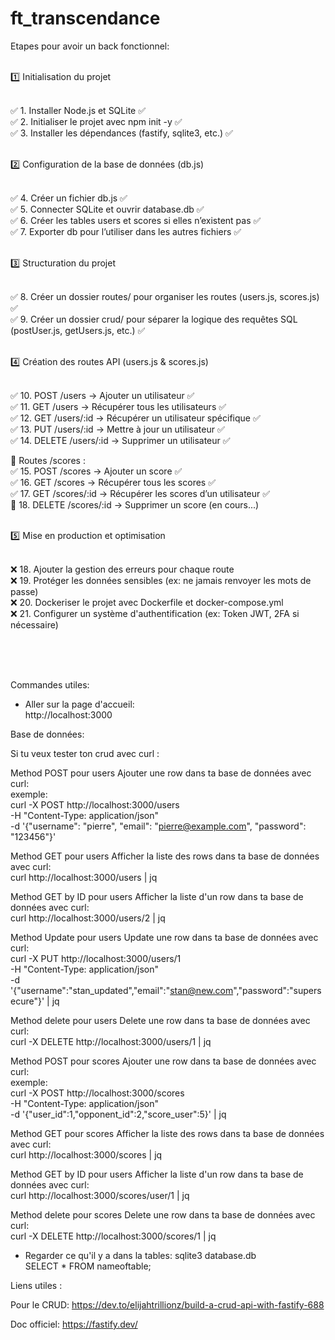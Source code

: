# ft_transcendance

Etapes pour avoir un back fonctionnel: <br> <br>

1️⃣ Initialisation du projet <br> <br>

✅ 1. Installer Node.js et SQLite ✅ <br>
✅ 2. Initialiser le projet avec npm init -y ✅ <br> 
✅ 3. Installer les dépendances (fastify, sqlite3, etc.) ✅ <br> <br>

2️⃣ Configuration de la base de données (db.js) <br> <br>

✅ 4. Créer un fichier db.js ✅ <br>
✅ 5. Connecter SQLite et ouvrir database.db ✅ <br>
✅ 6. Créer les tables users et scores si elles n’existent pas ✅ <br>
✅ 7. Exporter db pour l’utiliser dans les autres fichiers ✅ <br> <br>

3️⃣ Structuration du projet <br> <br>

✅ 8. Créer un dossier routes/ pour organiser les routes (users.js, scores.js) ✅ <br>
✅ 9. Créer un dossier crud/ pour séparer la logique des requêtes SQL (postUser.js, getUsers.js, etc.) ✅ <br> <br>

4️⃣ Création des routes API (users.js & scores.js) <br> <br>

✅ 10. POST /users → Ajouter un utilisateur ✅ <br>
✅ 11. GET /users → Récupérer tous les utilisateurs ✅ <br>
✅ 12. GET /users/:id → Récupérer un utilisateur spécifique ✅ <br>
✅ 13. PUT /users/:id → Mettre à jour un utilisateur ✅ <br>
✅ 14. DELETE /users/:id → Supprimer un utilisateur ✅ <br>

📌 Routes /scores : <br>
✅ 15. POST /scores → Ajouter un score ✅<br>
✅ 16. GET /scores → Récupérer tous les scores ✅<br>
✅ 17. GET /scores/:id → Récupérer les scores d’un utilisateur ✅<br>
🔄 18. DELETE /scores/:id → Supprimer un score (en cours...)<br>
 <br>

5️⃣ Mise en production et optimisation <br> <br>

❌ 18. Ajouter la gestion des erreurs pour chaque route <br>
❌ 19. Protéger les données sensibles (ex: ne jamais renvoyer les mots de passe) <br>
❌ 20. Dockeriser le projet avec Dockerfile et docker-compose.yml <br>
❌ 21. Configurer un système d'authentification (ex: Token JWT, 2FA si nécessaire) <br>

<br>
<br>
<br>

Commandes utiles:

- Aller sur la page d'accueil: <br>
http://localhost:3000



Base de données: 

Si tu veux tester ton crud avec curl : 

Method POST pour users
Ajouter une row dans ta base de données avec curl: <br>
exemple: <br>
curl -X POST http://localhost:3000/users \
  -H "Content-Type: application/json" \
  -d '{"username": "pierre", "email": "pierre@example.com", "password": "123456"}'

Method GET pour users
Afficher la liste des rows dans ta base de données avec curl:<br>
curl http://localhost:3000/users | jq


Method GET by ID pour users
Afficher la liste d'un row dans ta base de données avec curl:<br>
curl http://localhost:3000/users/2 | jq


Method Update pour users
Update une row dans ta base de données avec curl:<br>
curl -X PUT http://localhost:3000/users/1 \
  -H "Content-Type: application/json" \
  -d '{"username":"stan_updated","email":"stan@new.com","password":"supersecure"}' | jq

Method delete pour users
Delete une row dans ta base de données avec curl: <br>
curl -X DELETE http://localhost:3000/users/1 | jq



Method POST pour scores 
Ajouter une row dans ta base de données avec curl: <br>
exemple: <br>
curl -X POST http://localhost:3000/scores \
  -H "Content-Type: application/json" \
  -d '{"user_id":1,"opponent_id":2,"score_user":5}' | jq


Method GET pour scores
Afficher la liste des rows dans ta base de données avec curl:<br>
curl http://localhost:3000/scores | jq

Method GET by ID pour users
Afficher la liste d'un row dans ta base de données avec curl:<br>
curl http://localhost:3000/scores/user/1 | jq


Method delete pour scores
Delete une row dans ta base de données avec curl: <br>
curl -X DELETE http://localhost:3000/scores/1 | jq



- Regarder ce qu'il y a dans la tables: 
sqlite3 database.db <br>
SELECT * FROM nameoftable; <br>



Liens utiles : 

Pour le CRUD: 
https://dev.to/elijahtrillionz/build-a-crud-api-with-fastify-688

Doc officiel:
https://fastify.dev/ 